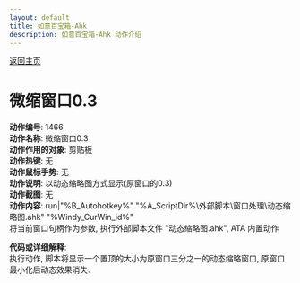 ```yaml
---
layout: default
title: 如意百宝箱-Ahk
description: 如意百宝箱-Ahk 动作介绍
---
```

<link rel="stylesheet" href="../Actions/css/atom-one-light.min.css">
<script src="../Actions/js/highlight.min.js"></script>
<script>hljs.highlightAll();</script>

[返回主页](../index.md)

# [](#header-2) 微缩窗口0.3

**动作编号**: 1466  
**动作名称**: 微缩窗口0.3  
**动作作用的对象**: 剪贴板  
**动作热键**: 无  
**动作鼠标手势**: 无  
**动作说明**: 以动态缩略图方式显示(原窗口的0.3)  
**动作截图**: 无  
**动作内容**: run|"%B_Autohotkey%" "%A_ScriptDir%\外部脚本\窗口处理\动态缩略图.ahk" "%Windy_CurWin_id%"  
将当前窗口句柄作为参数, 执行外部脚本文件 "动态缩略图.ahk", ATA 内置动作  

**代码或详细解释**:  
执行动作, 脚本将显示一个置顶的大小为原窗口三分之一的动态缩略窗口, 原窗口最小化后动态效果消失.  